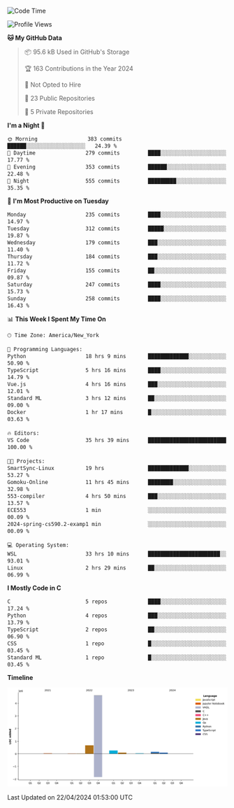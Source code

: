 <!--START_SECTION:waka-->
![Code Time](http://img.shields.io/badge/Code%20Time-232%20hrs%2039%20mins-blue)

![Profile Views](http://img.shields.io/badge/Profile%20Views-2-blue)

**🐱 My GitHub Data** 

> 📦 95.6 kB Used in GitHub's Storage 
 > 
> 🏆 163 Contributions in the Year 2024
 > 
> 🚫 Not Opted to Hire
 > 
> 📜 23 Public Repositories 
 > 
> 🔑 5 Private Repositories 
 > 
**I'm a Night 🦉** 

```text
🌞 Morning                383 commits         ██████░░░░░░░░░░░░░░░░░░░   24.39 % 
🌆 Daytime                279 commits         ████░░░░░░░░░░░░░░░░░░░░░   17.77 % 
🌃 Evening                353 commits         ██████░░░░░░░░░░░░░░░░░░░   22.48 % 
🌙 Night                  555 commits         █████████░░░░░░░░░░░░░░░░   35.35 % 
```
📅 **I'm Most Productive on Tuesday** 

```text
Monday                   235 commits         ████░░░░░░░░░░░░░░░░░░░░░   14.97 % 
Tuesday                  312 commits         █████░░░░░░░░░░░░░░░░░░░░   19.87 % 
Wednesday                179 commits         ███░░░░░░░░░░░░░░░░░░░░░░   11.40 % 
Thursday                 184 commits         ███░░░░░░░░░░░░░░░░░░░░░░   11.72 % 
Friday                   155 commits         ██░░░░░░░░░░░░░░░░░░░░░░░   09.87 % 
Saturday                 247 commits         ████░░░░░░░░░░░░░░░░░░░░░   15.73 % 
Sunday                   258 commits         ████░░░░░░░░░░░░░░░░░░░░░   16.43 % 
```


📊 **This Week I Spent My Time On** 

```text
🕑︎ Time Zone: America/New_York

💬 Programming Languages: 
Python                   18 hrs 9 mins       █████████████░░░░░░░░░░░░   50.90 % 
TypeScript               5 hrs 16 mins       ████░░░░░░░░░░░░░░░░░░░░░   14.79 % 
Vue.js                   4 hrs 16 mins       ███░░░░░░░░░░░░░░░░░░░░░░   12.01 % 
Standard ML              3 hrs 12 mins       ██░░░░░░░░░░░░░░░░░░░░░░░   09.00 % 
Docker                   1 hr 17 mins        █░░░░░░░░░░░░░░░░░░░░░░░░   03.63 % 

🔥 Editors: 
VS Code                  35 hrs 39 mins      █████████████████████████   100.00 % 

🐱‍💻 Projects: 
SmartSync-Linux          19 hrs              █████████████░░░░░░░░░░░░   53.27 % 
Gomoku-Online            11 hrs 45 mins      ████████░░░░░░░░░░░░░░░░░   32.98 % 
553-compiler             4 hrs 50 mins       ███░░░░░░░░░░░░░░░░░░░░░░   13.57 % 
ECE553                   1 min               ░░░░░░░░░░░░░░░░░░░░░░░░░   00.09 % 
2024-spring-cs590.2-examp1 min               ░░░░░░░░░░░░░░░░░░░░░░░░░   00.09 % 

💻 Operating System: 
WSL                      33 hrs 10 mins      ███████████████████████░░   93.01 % 
Linux                    2 hrs 29 mins       ██░░░░░░░░░░░░░░░░░░░░░░░   06.99 % 
```

**I Mostly Code in C** 

```text
C                        5 repos             ████░░░░░░░░░░░░░░░░░░░░░   17.24 % 
Python                   4 repos             ███░░░░░░░░░░░░░░░░░░░░░░   13.79 % 
TypeScript               2 repos             ██░░░░░░░░░░░░░░░░░░░░░░░   06.90 % 
CSS                      1 repo              █░░░░░░░░░░░░░░░░░░░░░░░░   03.45 % 
Standard ML              1 repo              █░░░░░░░░░░░░░░░░░░░░░░░░   03.45 % 
```



**Timeline**

![Lines of Code chart](https://raw.githubusercontent.com/fqzz2000/fqzz2000/main/assets/bar_graph.png)


 Last Updated on 22/04/2024 01:53:00 UTC
<!--END_SECTION:waka-->
